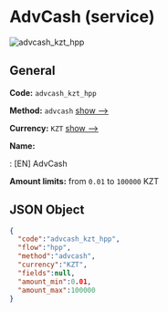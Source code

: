 
# AdvCash (service) 
![advcash_kzt_hpp](https://static.openfintech.io/payment_methods/advcash_kzt_hpp/logo.svg?w=400&c=v0.59.26#w200)  

## General 
 
**Code:** `advcash_kzt_hpp` 
 
**Method:** `advcash` 
 [show -->](/payment-methods/advcash/) 
 
**Currency:** `KZT` [show -->](/currencies/KZT/) 
 
**Name:** 
 
:	[EN] AdvCash 
 
**Amount limits:** from `0.01` to `100000` KZT 

## JSON Object 

```json
{
  "code":"advcash_kzt_hpp",
  "flow":"hpp",
  "method":"advcash",
  "currency":"KZT",
  "fields":null,
  "amount_min":0.01,
  "amount_max":100000
}
```  
